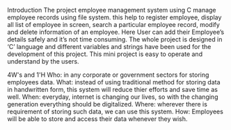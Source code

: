 Introduction
The project employee management system using C manage employee records using file system. this help to register employee, display all list of employee in screen, search a  particular employee record, modify and delete information of an employee.
Here User can add their Employee’s details safely and it’s not time consuming. The whole project is designed in ‘C’ language and different variables and strings have been used for the development of this project. This mini project is easy to operate and understand by the users.
 



4W's and 1'H
Who:
in any corporate or government sectors for storing employees data.
What:
instead of using traditional method for storing data in handwritten form, this system will reduce thier efforts and save time as well.
When:
everyday, internet is changing our lives, so with the changing generation everything should be digitalized.
Where:
wherever there is requirement of storing such data, we can use this system.
How:
Employees will be able to store and access their data whenever they wish.
